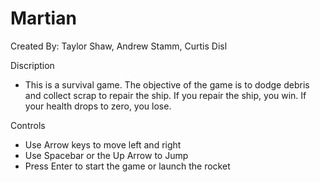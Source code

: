 # Martian

Created By: Taylor Shaw, Andrew Stamm, Curtis Disl

Discription

- This is a survival game. The objective of the game
  is to dodge debris and collect scrap to repair the
  ship. If you repair the ship, you win. If your
  health drops to zero, you lose.

Controls
- Use Arrow keys to move left and right
- Use Spacebar or the Up Arrow to Jump
- Press Enter to start the game or launch the rocket